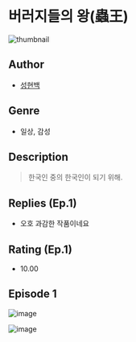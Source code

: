 # 버러지들의 왕(蟲王)
![thumbnail](https://image-comic.pstatic.net/user_contents_data/challenge_comic/2023/05/23/343838/upload_3761411927782273846_480x623.jpeg)

## Author
- [성현백](https://comic.naver.com/artistTitle?id=343838)

## Genre
- 일상, 감성

## Description
> 한국인 중의 한국인이 되기 위해.

## Replies (Ep.1)
- 오호 과감한 작품이네요

## Rating (Ep.1)
- 10.00

## Episode 1
![image](https://image-comic.pstatic.net/user_contents_data/challenge_comic/2023/05/23/343838/upload_4135486863298737209.jpeg)

![image](https://image-comic.pstatic.net/user_contents_data/challenge_comic/2023/05/23/343838/upload_4063991128228509489.jpeg)
